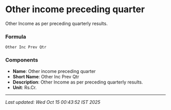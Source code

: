 # Other income preceding quarter
Other Income as per preceding quarterly results.

### Formula
```text
Other Inc Prev Qtr
```


### Components
- **Name**: Other income preceding quarter
- **Short Name**: Other Inc Prev Qtr
- **Description**: Other Income as per preceding quarterly results.
- **Unit**: Rs.Cr.

---
*Last updated: Wed Oct 15 00:43:52 IST 2025*
